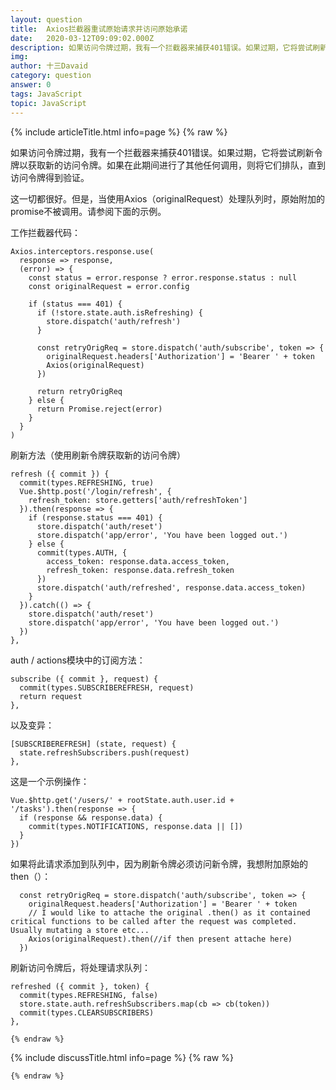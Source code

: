 ```yaml
---
layout: question
title:  Axios拦截器重试原始请求并访问原始承诺
date:   2020-03-12T09:09:02.000Z
description: 如果访问令牌过期，我有一个拦截器来捕获401错误。如果过期，它将尝试刷新令牌以获取新的访问令牌。如果在此期间进行了其他任何调用，则将它们排队，直到访问令牌...
img: 
author: 十三Davaid
category: question
answer: 0
tags: JavaScript
topic: JavaScript
---
```

<div class="article-root">
  <div class="article">
    {% include articleTitle.html info=page %}
    {% raw %}
    <div class="article-content"><p><font style="vertical-align: inherit;"><font style="vertical-align: inherit;">如果访问令牌过期，我有一个拦截器来捕获401错误。</font><font style="vertical-align: inherit;">如果过期，它将尝试刷新令牌以获取新的访问令牌。</font><font style="vertical-align: inherit;">如果在此期间进行了其他任何调用，则将它们排队，直到访问令牌得到验证。</font></font></p>

<p><font style="vertical-align: inherit;"><font style="vertical-align: inherit;">这一切都很好。</font><font style="vertical-align: inherit;">但是，当使用Axios（originalRequest）处理队列时，原始附加的promise不被调用。</font><font style="vertical-align: inherit;">请参阅下面的示例。</font></font></p>

<p><font style="vertical-align: inherit;"><font style="vertical-align: inherit;">工作拦截器代码：</font></font></p>

<pre><code>Axios.interceptors.response.use(<font></font>
  response =&gt; response,<font></font>
  (error) =&gt; {<font></font>
    const status = error.response ? error.response.status : null<font></font>
    const originalRequest = error.config<font></font>
<font></font>
    if (status === 401) {<font></font>
      if (!store.state.auth.isRefreshing) {<font></font>
        store.dispatch('auth/refresh')<font></font>
      }<font></font>
<font></font>
      const retryOrigReq = store.dispatch('auth/subscribe', token =&gt; {<font></font>
        originalRequest.headers['Authorization'] = 'Bearer ' + token<font></font>
        Axios(originalRequest)<font></font>
      })<font></font>
<font></font>
      return retryOrigReq<font></font>
    } else {<font></font>
      return Promise.reject(error)<font></font>
    }<font></font>
  }<font></font>
)<font></font>
</code></pre>

<p><font style="vertical-align: inherit;"><font style="vertical-align: inherit;">刷新方法（使用刷新令牌获取新的访问令牌）</font></font></p>

<pre><code>refresh ({ commit }) {<font></font>
  commit(types.REFRESHING, true)<font></font>
  Vue.$http.post('/login/refresh', {<font></font>
    refresh_token: store.getters['auth/refreshToken']<font></font>
  }).then(response =&gt; {<font></font>
    if (response.status === 401) {<font></font>
      store.dispatch('auth/reset')<font></font>
      store.dispatch('app/error', 'You have been logged out.')<font></font>
    } else {<font></font>
      commit(types.AUTH, {<font></font>
        access_token: response.data.access_token,<font></font>
        refresh_token: response.data.refresh_token<font></font>
      })<font></font>
      store.dispatch('auth/refreshed', response.data.access_token)<font></font>
    }<font></font>
  }).catch(() =&gt; {<font></font>
    store.dispatch('auth/reset')<font></font>
    store.dispatch('app/error', 'You have been logged out.')<font></font>
  })<font></font>
},<font></font>
</code></pre>

<p><font style="vertical-align: inherit;"><font style="vertical-align: inherit;">auth / actions模块中的订阅方法：</font></font></p>

<pre><code>subscribe ({ commit }, request) {<font></font>
  commit(types.SUBSCRIBEREFRESH, request)<font></font>
  return request<font></font>
},<font></font>
</code></pre>

<p><font style="vertical-align: inherit;"><font style="vertical-align: inherit;">以及变异：</font></font></p>

<pre><code>[SUBSCRIBEREFRESH] (state, request) {<font></font>
  state.refreshSubscribers.push(request)<font></font>
},<font></font>
</code></pre>

<p><font style="vertical-align: inherit;"><font style="vertical-align: inherit;">这是一个示例操作：</font></font></p>

<pre><code>Vue.$http.get('/users/' + rootState.auth.user.id + '/tasks').then(response =&gt; {<font></font>
  if (response &amp;&amp; response.data) {<font></font>
    commit(types.NOTIFICATIONS, response.data || [])<font></font>
  }<font></font>
})<font></font>
</code></pre>

<p><font style="vertical-align: inherit;"><font style="vertical-align: inherit;">如果将此请求添加到队列中，因为刷新令牌必须访问新令牌，我想附加原始的then（）：</font></font></p>

<pre><code>  const retryOrigReq = store.dispatch('auth/subscribe', token =&gt; {<font></font>
    originalRequest.headers['Authorization'] = 'Bearer ' + token<font></font>
    // I would like to attache the original .then() as it contained critical functions to be called after the request was completed. Usually mutating a store etc...<font></font>
    Axios(originalRequest).then(//if then present attache here)<font></font>
  })<font></font>
</code></pre>

<p><font style="vertical-align: inherit;"><font style="vertical-align: inherit;">刷新访问令牌后，将处理请求队列：</font></font></p>

<pre><code>refreshed ({ commit }, token) {<font></font>
  commit(types.REFRESHING, false)<font></font>
  store.state.auth.refreshSubscribers.map(cb =&gt; cb(token))<font></font>
  commit(types.CLEARSUBSCRIBERS)<font></font>
},<font></font>
</code></pre></div>
    {% endraw %}
  </div>

  <div class="discuss-wrapper">
    {% include discussTitle.html info=page %}
    {% raw %}
    
    {% endraw %}
  </div>
<div>
